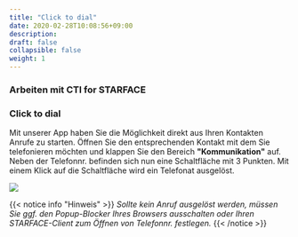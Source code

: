 ```yaml
---
title: "Click to dial"
date: 2020-02-28T10:08:56+09:00
description: 
draft: false
collapsible: false
weight: 1
---
```

### Arbeiten mit CTI for STARFACE

### Click to dial
Mit unserer App haben Sie die Möglichkeit direkt aus Ihren Kontakten Anrufe zu starten. Öffnen Sie den entsprechenden Kontakt mit dem Sie telefonieren möchten und
klappen Sie den Bereich **"Kommunikation"** auf. Neben der Telefonnr. befinden sich nun eine Schaltfläche mit 3 Punkten. Mit einem Klick auf die Schaltfläche wird ein Telefonat ausgelöst.

![](images/apps/ctic2dde.PNG)

{{< notice info "Hinweis" >}}
 _Sollte kein Anruf ausgelöst werden, müssen Sie ggf. den Popup-Blocker Ihres Browsers ausschalten oder Ihren STARFACE-Client zum Öffnen von Telefonnr. festlegen._
{{< /notice >}}
#


